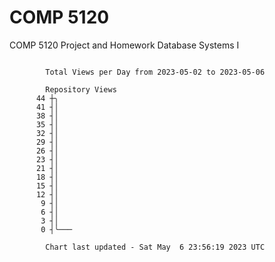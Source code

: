 # COMP 5120
COMP 5120 Project and Homework 
Database Systems I

```

        Total Views per Day from 2023-05-02 to 2023-05-06

        Repository Views
      44 ┼╮
      41 ┤│
      38 ┤│
      35 ┤│
      32 ┤│
      29 ┤│
      26 ┤│
      23 ┤│
      21 ┤│
      18 ┤│
      15 ┤│
      12 ┤│
       9 ┤│
       6 ┤│
       3 ┤│
       0 ┤╰───

        Chart last updated - Sat May  6 23:56:19 2023 UTC
        
```
